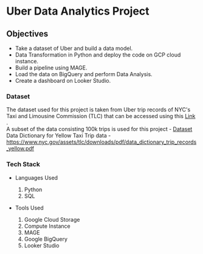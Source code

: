 # Uber Data Analytics Project

## Objectives
- Take a dataset of Uber and build a data model.
- Data Transformation in Python and deploy the code on GCP cloud instance.
- Build a pipeline using MAGE.
- Load the data on BigQuery and perform Data Analysis.
- Create a dashboard on Looker Studio.

### Dataset
The dataset used for this project is taken from Uber trip records of NYC's Taxi and Limousine Commission (TLC) that can be accessed using this [Link](https://www.nyc.gov/site/tlc/about/tlc-trip-record-data.page) . <br />
A subset of the data consisting 100k trips is used for this project - [Dataset](https://github.com/Praveen-L-Uppunda/uber_data_engineering/blob/491202e1b207b3f1eaad137dcd4603f024220990/dataset/uber_data.csv)
<br />
Data Dictionary for Yellow Taxi Trip data - https://www.nyc.gov/assets/tlc/downloads/pdf/data_dictionary_trip_records_yellow.pdf


### Tech Stack
- Languages Used
  1. Python
  2. SQL
     
- Tools Used
  1. Google Cloud Storage
  2. Compute Instance
  3. MAGE
  4. Google BigQuery
  5. Looker Studio
 
